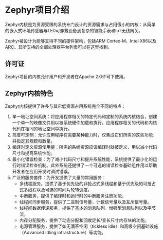 # Zephyr项目介绍

Zephyr内核是为资源受限的系统专门设计的资源需求与占用很小的内核：从简单的嵌入式环境传感器与LED可穿戴设备到复杂的智能手表和IoT无线网关。

Zephyr被设计为能够支持不同的硬件架构，包括ARM Cortex-M、Intel X86以及ARC。其所支持的全部处理器平台列表可以在[这里](https://www.zephyrproject.org/doc/board/board.html#board)找到。

## 许可证

Zephyr项目的内核允许用户和开发者在Apache 2.0许可下使用。

## Zephyr内核特色

Zephyr内核提供了许多与其它低资源占用系统完全不同的特点：

1. 单一地址空间系统：将应用程序相关的特定代码和定制的系统内核结合，创建一个单一的映像文件用以被系统硬件加载和执行。应用程序相关的代码和内核代码在相同的地址空间中执行。
2. 高度可定制：允许应用程序在需要某种能力时，仅集成它们所需的这些功能，并指定其规模和数量。
3. 编译时定义资源使用量：所需的系统资源应该编译时就被定义，用以减小代码尺寸和提高系统性能。
4. 最小化错误检查：为了减小代码尺寸和提升系统性能，系统提供了最小化的运行时错误检查机制。此外系统还提供了一个可选的错误检查基础组件用以帮助开发者在应用开发时调试错误。
5. 广泛的服务套件：为开发提供了大量的常用服务：
    * 多线程服务，提供了基于优先级的非抢占式多线程和基于优先级的可抢占式多线程以及可选的时间片轮转调度。
    * 中断服务，提供了编译时和运行时的中断服务注册功能。
    * 线程间同步服务，提供了二进制信号量，计数信号量以及互斥信号量。
    * 线程间数据传递服务，提供了基本的消息队列，增强型消息队列以及字节流。
    * 内存分配服务，提供了动态分配和回收定长/变长尺寸内存块的功能。
    * 电源管理服务，提供了如无滴答空闲（tickless idle）和高级空闲基础设施（Advanced idling infrastructure）等功能。


